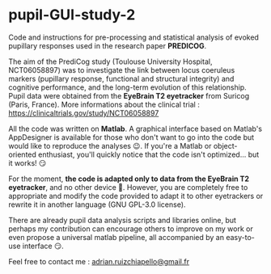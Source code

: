 # pupil-GUI-study-2


Code and instructions for pre-processing and statistical analysis of evoked pupillary responses used in the research paper **PREDICOG**.

The aim of the PrediCog study (Toulouse University Hospital, NCT06058897) was to investigate the link between locus coeruleus markers (pupillary response, functional and structural integrity) and cognitive performance, and the long-term evolution of this relationship. Pupil data were obtained from the **EyeBrain T2 eyetracker** from Suricog (Paris, France). More informations about the clinical trial : https://clinicaltrials.gov/study/NCT06058897

All the code was written on **Matlab**. A graphical interface based on Matlab's AppDesigner is available for those who don't want to go into the code but would like to reproduce the analyses 😉. If you're a Matlab or object-oriented enthusiast, you'll quickly notice that the code isn't optimized... but it works! 😏

For the moment, **the code is adapted only to data from the EyeBrain T2 eyetracker**, and no other device 🙇. However, you are completely free to appropriate and modify the code provided to adapt it to other eyetrackers or rewrite it in another language (GNU GPL-3.0 license).

There are already pupil data analysis scripts and libraries online, but perhaps my contribution can encourage others to improve on my work or even propose a universal matlab pipeline, all accompanied by an easy-to-use interface 😏.

Feel free to contact me : adrian.ruizchiapello@gmail.fr
